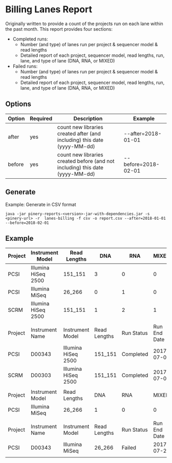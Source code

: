 # Billing Lanes Report

Originally written to provide a count of the projects run on each lane within the past month.
This report provides four sections:
* Completed runs: 
    * Number (and type) of lanes run per project & sequencer model & read lengths
    * Detailed report of each project, sequencer model, read lengths, run, lane, and type of lane (DNA, RNA, or MIXED)
* Failed runs:
    * Number (and type) of lanes run per project & sequencer model & read lengths
    * Detailed report of each project, sequencer model, read lengths, run, lane, and type of lane (DNA, RNA, or MIXED)

## Options

| Option | Required | Description | Example |
|--------|----------|-------------|---------|
| after | yes | count new libraries created after (and including) this date (yyyy-MM-dd) | --after=2018-01-01 |
| before | yes | count new libraries created before (and not including) this date (yyyy-MM-dd) | --before=2018-02-01 |

## Generate

Example: Generate in CSV format

```
java -jar pinery-reports-<version>-jar-with-dependencies.jar -s <pinery-url> -r  lanes-billing -f csv -o report.csv --after=2018-01-01 --before=2018-02-01  
```

## Example
| Project | Instrument Model | Read Lengths | DNA | RNA | MIXED ||||||
|---------|------------------|--------------|-----|-----|-------|-|-|-|-|-|
|PCSI|Illumina HiSeq 2500|151_151|3|0|0||||||
|PCSI|Illumina MiSeq|26_266|0|1|0||||||
|SCRM|Illumina HiSeq 2500|151_151|1|2|1||||||
|||||||||||
| Project | Instrument Name | Instrument Model | Read Lengths | Run Status | Run End Date | Run Name | Lane | DNA | RNA | MIXED |
|PCSI|D00343|Illumina HiSeq 2500|151_151|Completed|2017-07-03|Run1|3|1|0|0|
|SCRM|D00303|Illumina HiSeq 2500|151_151|Completed|2017-07-03|Run1|4|1|0|0|
|||||||||||
| Project | Instrument Model | Read Lengths | DNA | RNA | MIXED ||||||
|PCSI|Illumina MiSeq|26_266|1|0|0||||||
|||||||||||
| Project | Instrument Name | Instrument Model | Read Lengths | Run Status | Run End Date | Run Name | Lane | DNA | RNA | MIXED |
|PCSI|D00343|Illumina MiSeq|26_266|Failed|2017-07-22|Run2|1|1|0|0|
||||||||||
